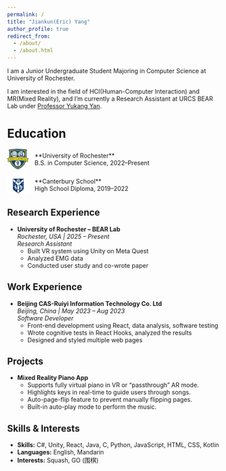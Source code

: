 ```yaml
---
permalink: /
title: "Jiankun(Eric) Yang"
author_profile: true
redirect_from: 
  - /about/
  - /about.html
---
```


I am a Junior Undergraduate Student Majoring in Computer Science at University of Rochester. 

I am interested in the field of HCI(Human-Computer Interaction) and MR(Mixed Reality), and I’m currently a Research Assistant at URCS BEAR Lab under [Professor Yukang Yan](https://rochester-bear-lab.github.io/yukang).


Education
======
<div style="display: flex; align-items: center; margin-bottom: 1em;">
  <img
    src="/images/uorLogo.png"
    alt="University of Rochester"
    width="50"
    style="margin-right: 1em;"
  />
  <div>
    **University of Rochester**  <br>B.S. in Computer Science, 2022–Present
  </div>
</div>

<div style="display: flex; align-items: center;">
  <img
    src="/images/CanterburyLogo.jpg"
    alt="Canterbury School"
    width="50"
    style="margin-right: 1em;"
  />
  <div>
    **Canterbury School**  <br>High School Diploma, 2019–2022
  </div>
</div>

## Research Experience

- **University of Rochester – BEAR Lab**  
  *Rochester, USA | 2025 – Present*  
  *Research Assistant*  
  - Built VR system using Unity on Meta Quest  
  - Analyzed EMG data  
  - Conducted user study and co-wrote paper  

## Work Experience

- **Beijing CAS-Ruiyi Information Technology Co. Ltd**  
  *Beijing, China | May 2023 – Aug 2023*  
  *Software Developer*  
  - Front-end development using React, data analysis, software testing  
  - Wrote cognitive tests in React Hooks, analyzed the results  
  - Designed and styled multiple web pages  

## Projects
- **Mixed Reality Piano App**  
  - Supports fully virtual piano in VR or “passthrough” AR mode.  
  - Highlights keys in real-time to guide users through songs.  
  - Auto-page-flip feature to prevent manually flipping pages.  
  - Built-in auto-play mode to perform the music.

## Skills & Interests

- **Skills:** C#, Unity, React, Java, C, Python, JavaScript, HTML, CSS, Kotlin  
- **Languages:** English, Mandarin  
- **Interests:** Squash, GO (围棋)
